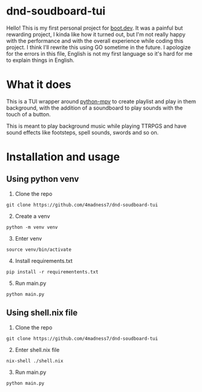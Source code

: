# dnd-soudboard-tui
Hello! This is my first personal project for [boot.dev](https://www.boot.dev).
It was a painful but rewarding project, I kinda like how it turned out, but I'm not really happy with the performance and with the overall experience while coding this project.
I think I'll rewrite this using GO sometime in the future.
I apologize for the errors in this file, English is not my first language so it's hard for me to explain things in English.
# What it does
This is a TUI wrapper around [python-mpv](https://pypi.org/project/python-mpv/) to create playlist and play in them background, with the addition of a soundboard to play sounds with the touch of a button.

This is meant to play background music while playing TTRPGS and have sound effects like footsteps, spell sounds, swords and so on.

# Installation and usage
## Using python venv
1. Clone the repo
```
git clone https://github.com/4madness7/dnd-soudboard-tui
```
2. Create a venv
```
python -m venv venv
```
3. Enter venv
```
source venv/bin/activate
```
4. Install requirements.txt
```
pip install -r requirementents.txt
```
5. Run main.py
```
python main.py
```
## Using shell.nix file
1. Clone the repo
```
git clone https://github.com/4madness7/dnd-soudboard-tui
```
2. Enter shell.nix file
```
nix-shell ./shell.nix
```
3. Run main.py
```
python main.py
```
